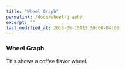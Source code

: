 ```yaml
---
title: "Wheel Graph"
permalink: /docs/wheel-graph/
excerpt: ""
last_modified_at: 2018-05-15T15:59:00-04:00
---
```


### Wheel Graph

This shows a coffee flavor wheel.  
